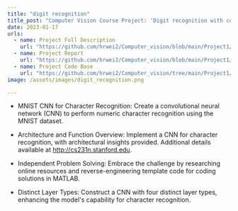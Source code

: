 ```yaml
---
title: "digit recognition"
title_post: "Computer Vision Course Project: 'Digit recognition with convolutional neural networks' - Scored 93%"
date: 2023-01-17
urls:
  - name: Project Full Description
    url: "https://github.com/hrwei2/Computer_vision/blob/main/Project1/project1.pdf"
  - name: Project Report
    url: "https://github.com/hrwei2/Computer_vision/blob/main/Project1/cmpt%20412%20project%201%20report.pdf"
  - name: Project Code Base
    url: "https://github.com/hrwei2/Computer_vision/tree/main/Project1/project1_package"
image: /assets/images/digit_recognition.png

---
```


- MNIST CNN for Character Recognition: Create a convolutional neural network (CNN) to perform numeric character recognition using the MNIST dataset.

- Architecture and Function Overview: Implement a CNN for character recognition, with architectural insights provided. Additional details available at http://cs231n.stanford.edu.

- Independent Problem Solving: Embrace the challenge by researching online resources and reverse-engineering template code for coding solutions in MATLAB.

- Distinct Layer Types: Construct a CNN with four distinct layer types, enhancing the model's capability for character recognition.
